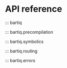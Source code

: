 # API reference

::: bartiq

::: bartiq.precompilation

::: bartiq.symbolics

::: bartiq.routing

::: bartiq.errors
